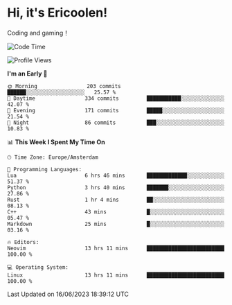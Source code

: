 # Hi, it's Ericoolen!
Coding and gaming！

<!--START_SECTION:waka-->
![Code Time](http://img.shields.io/badge/Code%20Time-854%20hrs%2055%20mins-blue)

![Profile Views](http://img.shields.io/badge/Profile%20Views-1-blue)

**I'm an Early 🐤** 

```text
🌞 Morning                203 commits         ██████░░░░░░░░░░░░░░░░░░░   25.57 % 
🌆 Daytime                334 commits         ███████████░░░░░░░░░░░░░░   42.07 % 
🌃 Evening                171 commits         █████░░░░░░░░░░░░░░░░░░░░   21.54 % 
🌙 Night                  86 commits          ███░░░░░░░░░░░░░░░░░░░░░░   10.83 % 
```


📊 **This Week I Spent My Time On** 

```text
🕑︎ Time Zone: Europe/Amsterdam

💬 Programming Languages: 
Lua                      6 hrs 46 mins       █████████████░░░░░░░░░░░░   51.37 % 
Python                   3 hrs 40 mins       ███████░░░░░░░░░░░░░░░░░░   27.86 % 
Rust                     1 hr 4 mins         ██░░░░░░░░░░░░░░░░░░░░░░░   08.13 % 
C++                      43 mins             █░░░░░░░░░░░░░░░░░░░░░░░░   05.47 % 
Markdown                 25 mins             █░░░░░░░░░░░░░░░░░░░░░░░░   03.16 % 

🔥 Editors: 
Neovim                   13 hrs 11 mins      █████████████████████████   100.00 % 

💻 Operating System: 
Linux                    13 hrs 11 mins      █████████████████████████   100.00 % 
```


 Last Updated on 16/06/2023 18:39:12 UTC
<!--END_SECTION:waka-->

